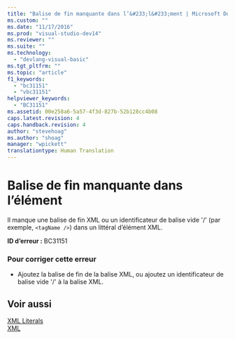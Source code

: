 ```yaml
---
title: "Balise de fin manquante dans l’&#233;l&#233;ment | Microsoft Docs"
ms.custom: ""
ms.date: "11/17/2016"
ms.prod: "visual-studio-dev14"
ms.reviewer: ""
ms.suite: ""
ms.technology: 
  - "devlang-visual-basic"
ms.tgt_pltfrm: ""
ms.topic: "article"
f1_keywords: 
  - "bc31151"
  - "vbc31151"
helpviewer_keywords: 
  - "BC31151"
ms.assetid: 00e258a6-5a57-4f3d-827b-52b128cc4b08
caps.latest.revision: 4
caps.handback.revision: 4
author: "stevehoag"
ms.author: "shoag"
manager: "wpickett"
translationtype: Human Translation
---
```

# Balise de fin manquante dans l’&#233;l&#233;ment
Il manque une balise de fin XML ou un identificateur de balise vide '\/' \(par exemple, `<tagName />`\) dans un littéral d’élément XML.  
  
 **ID d’erreur :** BC31151  
  
### Pour corriger cette erreur  
  
-   Ajoutez la balise de fin de la balise XML, ou ajoutez un identificateur de balise vide '\/' à la balise XML.  
  
## Voir aussi  
 [XML Literals](../../visual-basic/language-reference/xml-literals/index.md)   
 [XML](../../visual-basic/programming-guide/language-features/xml/index.md)